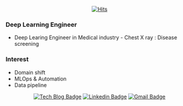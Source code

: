 <div align=center>

[![Hits](https://hits.seeyoufarm.com/api/count/incr/badge.svg?url=https%3A%2F%2Fgithub.com%2Fjinh2720&count_bg=%2379C83D&title_bg=%23555555&icon=&icon_color=%23E7E7E7&title=hits&edge_flat=false)](https://hits.seeyoufarm.com)

</div>

### Deep Learning Engineer
- Deep Learing Engineer in Medical industry - Chest X ray : Disease screening

### Interest
- Domain shift
- MLOps & Automation
- Data pipeline

<div align=center>

[![Tech Blog Badge](http://img.shields.io/badge/-Tech%20blog-black?style=flat-square&logo=github&link=https://zzsza.github.io/)](https://jinh2720.github.io/) 
[![Linkedin Badge](https://img.shields.io/badge/-LinkedIn-blue?style=flat-square&logo=Linkedin&logoColor=white&link=https://www.linkedin.com/in/seong-yun-byeon-8183a8113/)](https://www.linkedin.com/in/jin-heo-706675196/) 
[![Gmail Badge](https://img.shields.io/badge/-Gmail-d14836?style=flat-square&logo=Gmail&logoColor=white&link=mailto:jinh2720@gmail.com)](mailto:jinh2720@gmail.com)
</div>
